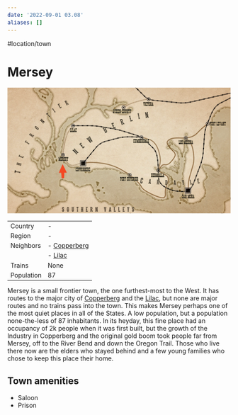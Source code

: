 ```yaml
---
date: '2022-09-01 03.08'
aliases: []
---
```


#location/town

# Mersey
![](_attachments/Pasted%20image%2020220901161012.png)

|            |                                                         |
| ---------- | ------------------------------------------------------- |
| Country    | -                                                       |
| Region     | -                                                       |
| Neighbors  | - [Copperberg](Copperberg.md)                           |
|            | - [Lilac](Lilac.md) |
| Trains     | None                                                    |
| Population | 87                                                      | 


Mersey is a small frontier town, the one furthest-most to the West. It has routes to the major city of [Copperberg](Copperberg.md) and the [Lilac](Lilac.md), but none are major routes and no trains pass into the town. This makes Mersey perhaps one of the most quiet places in all of the States. A low population, but a population none-the-less of 87 inhabitants. In its heyday, this fine place had an occupancy of 2k people when it was first built, but the growth of the Industry in Copperberg and the original gold boom took people far from Mersey, off to the River Bend and down the Oregon Trail. Those who live there now are the elders who stayed behind and a few young families who chose to keep this place their home.

## Town amenities
- Saloon
- Prison